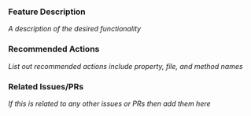 ### Feature Description
_A description of the desired functionality_

### Recommended Actions
_List out recommended actions include property, file, and method names_

### Related Issues/PRs
_If this is related to any other issues or PRs then add them here_